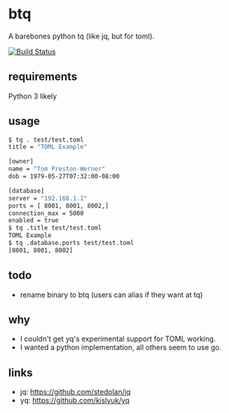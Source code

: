 # btq

A barebones python tq (like jq, but for toml).

[![Build Status](https://travis-ci.com/aerickson/tq.svg?branch=master)](https://travis-ci.com/aerickson/tq)

## requirements

Python 3 likely

## usage

```bash
$ tq . test/test.toml
title = "TOML Example"

[owner]
name = "Tom Preston-Werner"
dob = 1979-05-27T07:32:00-08:00

[database]
server = "192.168.1.1"
ports = [ 8001, 8001, 8002,]
connection_max = 5000
enabled = true
$ tq .title test/test.toml
TOML Example
$ tq .database.ports test/test.toml
[8001, 8001, 8002]
```

## todo

- rename binary to btq (users can alias if they want at tq)

## why

- I couldn't get yq's experimental support for TOML working.
- I wanted a python implementation, all others seem to use go.

## links

- jq: https://github.com/stedolan/jq
- yq: https://github.com/kislyuk/yq
